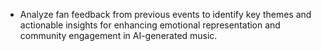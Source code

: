 - Analyze fan feedback from previous events to identify key themes and actionable insights for enhancing emotional representation and community engagement in AI-generated music.